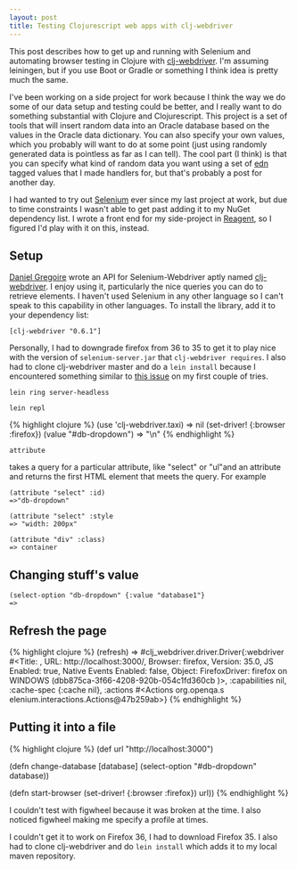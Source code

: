 ```yaml
---
layout: post
title: Testing Clojurescript web apps with clj-webdriver
---
```


This post describes how to get up and running with Selenium and automating browser testing in Clojure with [clj-webdriver](https://github.com/semperos/clj-webdriver).  I'm assuming leiningen, but if you use Boot or Gradle or something I think idea is pretty much the same.

I've been working on a side project for work because I think the way we do some of our data setup and testing could be better, and I really want to do something substantial with Clojure and Clojurescript.  This project is a set of tools that will insert random data into an Oracle database based on the values in the Oracle data dictionary.  You can also specify your own values, which you probably will want to do at some point (just using randomly generated data is pointless as far as I can tell).  The cool part (I think) is that you can specify what kind of random data you want using a set of [edn](http://github.com/edn-format/edn) tagged values that I made handlers for, but that's probably a post for another day.

I had wanted to try out  [Selenium](http://www.seleniumhq.org) ever since my last project at work, but due to time constraints I wasn't able to get past adding it to my NuGet dependency list.  I wrote a front end for my side-project in [Reagent](http://reagent-project.github.io), so I figured I'd play with it on this, instead.


## Setup

[Daniel Gregoire](https://github.com/semperos?tab=repositories) wrote an API for Selenium-Webdriver aptly named [clj-webdriver](https://github.com/semperos/clj-webdriver).  I enjoy using it, particularly the nice queries you can do to retrieve elements.  I haven't used Selenium in any other language so I can't speak to this capability in other languages.  To install the library, add it to your dependency list:

```
[clj-webdriver "0.6.1"]
```

Personally, I had to downgrade firefox from 36 to 35 to get it to play nice with the version of `selenium-server.jar` that `clj-webdriver requires`.  I also had to clone clj-webdriver master and do a `lein install` because I encountered something similar to [this issue](https://github.com/semperos/clj-webdriver/issues/137) on my first couple of tries.





`lein ring server-headless`

`lein repl`

{% highlight clojure %}
(use 'clj-webdriver.taxi)
=> nil
(set-driver! {:browser :firefox})
(value "#db-dropdown")
=> "\n"
{% endhighlight %}
```
attribute
```
takes a query for a particular attribute, like "select" or "ul"and an attribute and returns the first HTML element that meets the query.  For example
```
(attribute "select" :id)
=>"db-dropdown"
```

```
(attribute "select" :style
=> "width: 200px"
```

```
(attribute "div" :class)
=> container
```

## Changing stuff's value

```
(select-option "db-dropdown" {:value "database1"}
=>
```

## Refresh the page

{% highlight clojure %}
(refresh)
=> #clj_webdriver.driver.Driver{:webdriver #<Title: , URL: http://localhost:3000/,
Browser: firefox, Version: 35.0, JS Enabled: true, Native Events Enabled: false,
 Object: FirefoxDriver: firefox on WINDOWS (dbb875ca-3f66-4208-920b-054c1fd360cb
)>, :capabilities nil, :cache-spec {:cache nil}, :actions #<Actions org.openqa.s
elenium.interactions.Actions@47b259ab>}
{% endhighlight %}

## Putting it into a file


{% highlight clojure %}
(def url "http://localhost:3000")


(defn change-database
  [database]
  (select-option "#db-dropdown" database))


(defn start-browser
  (set-driver! {:browser :firefox}) url))
{% endhighlight %}



I couldn't test with figwheel because it was broken at the time.  I also noticed figwheel making me specify a profile at times.

I couldn't get it to work on Firefox 36, I had to download Firefox 35.  I also had to clone clj-webdriver and do `lein install` which adds it to my local maven repository.
